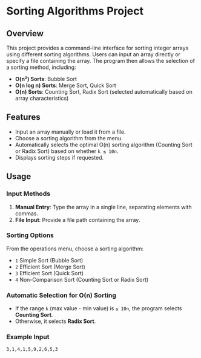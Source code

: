 # Sorting Algorithms Project

## Overview
This project provides a command-line interface for sorting integer arrays using different sorting algorithms. Users can input an array directly or specify a file containing the array. The program then allows the selection of a sorting method, including:

- **O(n²) Sorts**: Bubble Sort
- **O(n log n) Sorts**: Merge Sort, Quick Sort
- **O(n) Sorts**: Counting Sort, Radix Sort (selected automatically based on array characteristics)

## Features
- Input an array manually or load it from a file.
- Choose a sorting algorithm from the menu.
- Automatically selects the optimal O(n) sorting algorithm (Counting Sort or Radix Sort) based on whether `k ≤ 10n`.
- Displays sorting steps if requested.

## Usage

### Input Methods
1. **Manual Entry**: Type the array in a single line, separating elements with commas.
2. **File Input**: Provide a file path containing the array.

### Sorting Options
From the operations menu, choose a sorting algorithm:
- `1` Simple Sort (Bubble Sort)
- `2` Efficient Sort (Merge Sort)
- `3` Efficient Sort (Quick Sort)
- `4` Non-Comparison Sort (Counting Sort or Radix Sort)

### Automatic Selection for O(n) Sorting
- If the range `k` (max value - min value) is `≤ 10n`, the program selects **Counting Sort**.
- Otherwise, it selects **Radix Sort**.

### Example Input
```
3,1,4,1,5,9,2,6,5,3
```



